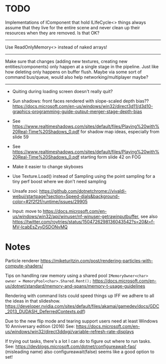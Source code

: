 # TODO

Implementations of IComponent that hold ILIfeCycle<> things always assume that they live for the entire scene
and never clean up their resources when they are removed. Is that OK?

----

Use ReadOnlyMemory<> instead of naked arrays!

---

Make sure that changes (adding new textures, creating new entities/components) only happen at a single stage in the pipeline. Just like how deleting only happens on buffer flush. Maybe via some sort of command bus/queue, would also help networking/multiplayer maybe?

---

- Quiting during loading screen doesn't really quit?

- Sun shadows: front faces rendered with slope-scaled depth bias?? https://docs.microsoft.com/en-us/windows/win32/direct3d11/d3d10-graphics-programming-guide-output-merger-stage-depth-bias
- See https://www.realtimeshadows.com/sites/default/files/Playing%20with%20Real-Time%20Shadows_0.pdf for shadow map ideas, especially from slide 59
- See https://www.realtimeshadows.com/sites/default/files/Playing%20with%20Real-Time%20Shadows_0.pdf starting form slide 42 on FOG

- Make it easier to change skyboxes
- Use Texture.Load() instead of Sampling using the point sampling for a tiny perf boost where we don't need sampling

- Unsafe zooi: https://github.com/dotnetchrome://vivaldi-webui/startpage?section=Speed-dials&background-color=#2f2f2f/runtime/issues/29905

- Input: move to https://docs.microsoft.com/en-us/windows/win32/api/winuser/nf-winuser-getrawinputbuffer, see also https://twitter.com/roytries/status/1504726298136043542?s=20&t=f-MV-lcabEsZvyDSDONvMQ


# Notes
Particle renderer
https://miketuritzin.com/post/rendering-particles-with-compute-shaders/

Tips on handling raw memory using a shared pool `IMemoryOwner<char> owner = MemoryPool<char>.Shared.Rent();`
https://docs.microsoft.com/en-us/dotnet/standard/memory-and-spans/memory-t-usage-guidelines

Rendering with command lists could speed things up IFF we adhere to all the ideas in that slideshow.
https://developer.nvidia.com/sites/default/files/akamai/gamedev/docs/GDC_2013_DUDASH_DeferredContexts.pdf)

Due to the new flip mode and tearing support users need at least Windows 10 Anniversary edition (2016)
See: https://docs.microsoft.com/en-us/windows/win32/direct3ddxgi/variable-refresh-rate-displays

If trying out tasks, there's a lot I can do to figure out where to run tasks. See: https://devblogs.microsoft.com/dotnet/configureawait-faq/ (misleading name) also configureawait(false) seems like a good option to set!